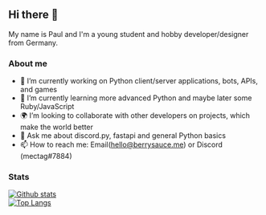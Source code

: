 ## Hi there 👋
My name is Paul and I'm a young student and hobby developer/designer from Germany.

### About me

- 🔭 I’m currently working on Python client/server applications, bots, APIs, and games
- 🌱 I’m currently learning more advanced Python and maybe later some Ruby/JavaScript
- 🌍 I’m looking to collaborate with other developers on projects, which make the world better
- 💬 Ask me about discord.py, fastapi and general Python basics
- 📫 How to reach me: Email(hello@berrysauce.me) or Discord (mectag#7884)

### Stats

[![Github stats](https://github-readme-stats.vercel.app/api?username=berrysauce&show_icons=true&theme=dark)](https://github.com/anuraghazra/github-readme-stats)\
[![Top Langs](https://github-readme-stats.vercel.app/api/top-langs/?username=berrysauce&layout=compact&theme=dark)](https://github.com/anuraghazra/github-readme-stats)
